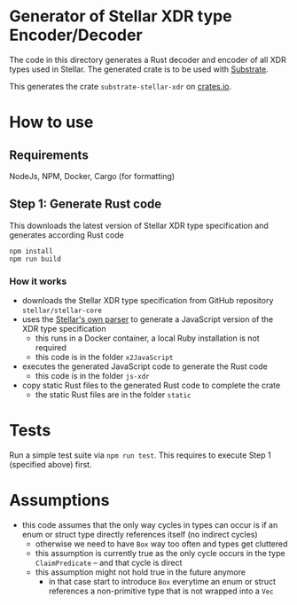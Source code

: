 # Generator of Stellar XDR type Encoder/Decoder

The code in this directory generates a Rust decoder and encoder of all XDR types used in Stellar. The generated crate is to be used with [Substrate](https://www.substrate.io/).

This generates the crate `substrate-stellar-xdr` on [crates.io](https://crates.io/crates/substrate-stellar-xdr).

# How to use

## Requirements

NodeJs, NPM, Docker, Cargo (for formatting)

## Step 1: Generate Rust code

This downloads the latest version of Stellar XDR type specification and generates
according Rust code

```
npm install
npm run build
```

### How it works

- downloads the Stellar XDR type specification from GitHub repository `stellar/stellar-core`
- uses the [Stellar's own parser](https://github.com/stellar/xdrgen.git) to generate a JavaScript version of the XDR type specification
  - this runs in a Docker container, a local Ruby installation is not required
  - this code is in the folder `x2JavaScript`
- executes the generated JavaScript code to generate the Rust code
  - this code is in the folder `js-xdr`
- copy static Rust files to the generated Rust code to complete the crate
  - the static Rust files are in the folder `static`

# Tests

Run a simple test suite via `npm run test`. This requires to execute Step 1 (specified above) first.

# Assumptions

- this code assumes that the only way cycles in types can occur is if an enum or struct type directly references itself (no indirect cycles)
  - otherwise we need to have `Box` way too often and types get cluttered
  - this assumption is currently true as the only cycle occurs in the type `ClaimPredicate` – and that cycle is direct
  - this assumption might not hold true in the future anymore
    - in that case start to introduce `Box` everytime an enum or struct references a non-primitive type that is not wrapped into a `Vec`
